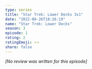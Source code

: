 ```yaml
---
type: series
title: "Star Trek: Lower Decks 3x1"
date: "2022-08-26T18:26:19"
name: "Star Trek: Lower Decks"
season: 3
episode: 1
rating: 2
ratingEmoji: ⭐️⭐️
share: false
---
```


*[No review was written for this episode]*
